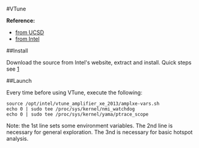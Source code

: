 #VTune

[1]:http://cseweb.ucsd.edu/classes/wi14/cse141/project/VTUNE_PC_P.pdf

[2]:https://software.intel.com/sites/default/files/managed/c0/a8/hotspots_amplxe_lin.pdf

**Reference:** 

+ [from UCSD][1] 
+ [from Intel][2]

##Install

Download the source from Intel's website, extract and install. Quick steps see [1]

##Launch

Every time before using VTune, execute the following:

```
source /opt/intel/vtune_amplifier_xe_2013/amplxe-vars.sh
echo 0 | sudo tee /proc/sys/kernel/nmi_watchdog
echo 0 | sudo tee /proc/sys/kernel/yama/ptrace_scope
```

Note: the 1st line sets some environment variables. The 2nd line is necessary for general exploration. The 3nd is necessary for basic hotspot analysis.
